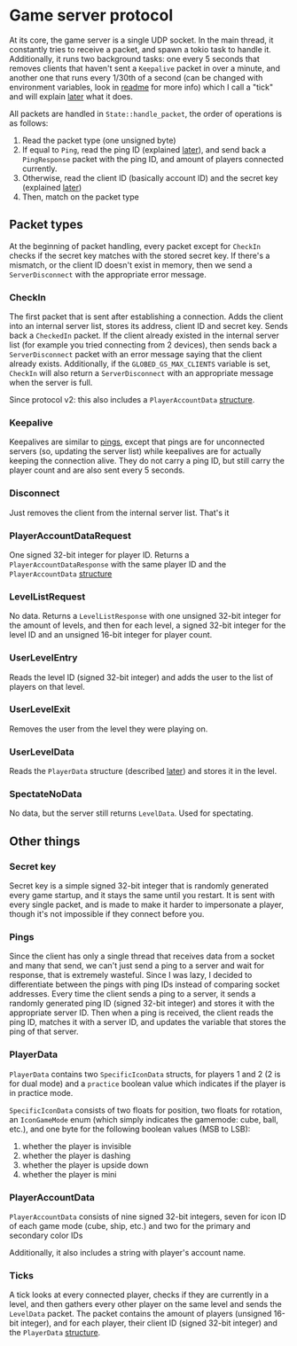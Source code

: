 # Game server protocol

At its core, the game server is a single UDP socket. In the main thread, it constantly tries to receive a packet, and spawn a tokio task to handle it. Additionally, it runs two background tasks: one every 5 seconds that removes clients that haven't sent a `Keepalive` packet in over a minute, and another one that runs every 1/30th of a second (can be changed with environment variables, look in [readme](../../README.md) for more info) which I call a "tick" and will explain [later](#ticks) what it does.

All packets are handled in `State::handle_packet`, the order of operations is as follows:

1. Read the packet type (one unsigned byte)
2. If equal to `Ping`, read the ping ID (explained [later](#pings)), and send back a `PingResponse` packet with the ping ID, and amount of players connected currently.
3. Otherwise, read the client ID (basically account ID) and the secret key (explained [later](#secret-key))
4. Then, match on the packet type

## Packet types

At the beginning of packet handling, every packet except for `CheckIn` checks if the secret key matches with the stored secret key. If there's a mismatch, or the client ID doesn't exist in memory, then we send a `ServerDisconnect` with the appropriate error message.

### CheckIn

The first packet that is sent after establishing a connection. Adds the client into an internal server list, stores its address, client ID and secret key. Sends back a `CheckedIn` packet. If the client already existed in the internal server list (for example you tried connecting from 2 devices), then sends back a `ServerDisconnect` packet with an error message saying that the client already exists. Additionally, if the `GLOBED_GS_MAX_CLIENTS` variable is set, `CheckIn` will also return a `ServerDisconnect` with an appropriate message when the server is full.

Since protocol v2: this also includes a `PlayerAccountData` [structure](#playeraccountdata). 

### Keepalive

Keepalives are similar to [pings](#pings), except that pings are for unconnected servers (so, updating the server list) while keepalives are for actually keeping the connection alive. They do not carry a ping ID, but still carry the player count and are also sent every 5 seconds.

### Disconnect

Just removes the client from the internal server list. That's it

### PlayerAccountDataRequest

One signed 32-bit integer for player ID. Returns a `PlayerAccountDataResponse` with the same player ID and the `PlayerAccountData` [structure](#playeraccountdata)

### LevelListRequest

No data. Returns a `LevelListResponse` with one unsigned 32-bit integer for the amount of levels, and then for each level, a signed 32-bit integer for the level ID and an unsigned 16-bit integer for player count.

### UserLevelEntry

Reads the level ID (signed 32-bit integer) and adds the user to the list of players on that level.

### UserLevelExit

Removes the user from the level they were playing on.

### UserLevelData

Reads the `PlayerData` structure (described [later](#playerdata)) and stores it in the level.

### SpectateNoData

No data, but the server still returns `LevelData`. Used for spectating.

## Other things

### Secret key

Secret key is a simple signed 32-bit integer that is randomly generated every game startup, and it stays the same until you restart. It is sent with every single packet, and is made to make it harder to impersonate a player, though it's not impossible if they connect before you.

### Pings

Since the client has only a single thread that receives data from a socket and many that send, we can't just send a ping to a server and wait for response, that is extremely wasteful. Since I was lazy, I decided to differentiate between the pings with ping IDs instead of comparing socket addresses. Every time the client sends a ping to a server, it sends a randomly generated ping ID (signed 32-bit integer) and stores it with the appropriate server ID. Then when a ping is received, the client reads the ping ID, matches it with a server ID, and updates the variable that stores the ping of that server.

### PlayerData

`PlayerData` contains two `SpecificIconData` structs, for players 1 and 2 (2 is for dual mode) and a `practice` boolean value which indicates if the player is in practice mode.

`SpecificIconData` consists of two floats for position, two floats for rotation, an `IconGameMode` enum (which simply indicates the gamemode: cube, ball, etc.), and one byte for the following boolean values (MSB to LSB):

1. whether the player is invisible
2. whether the player is dashing
3. whether the player is upside down
4. whether the player is mini

### PlayerAccountData 

`PlayerAccountData` consists of nine signed 32-bit integers, seven for icon ID of each game mode (cube, ship, etc.) and two for the primary and secondary color IDs

Additionally, it also includes a string with player's account name.

### Ticks

A tick looks at every connected player, checks if they are currently in a level, and then gathers every other player on the same level and sends the `LevelData`  packet. The packet contains the amount of players (unsigned 16-bit integer), and for each player, their client ID (signed 32-bit integer) and the `PlayerData` [structure](#playerdata).